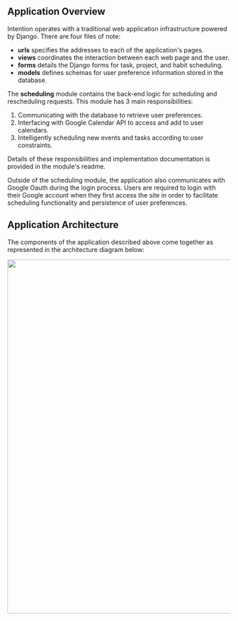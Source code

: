 ## Application Overview

Intention operates with a traditional web application infrastructure powered by Django. There are four files of note:

- **urls** specifies the addresses to each of the application's pages.
- **views** coordinates the interaction between each web page and the user.
- **forms** details the Django forms for task, project, and habit scheduling.
- **models** defines schemas for user preference information stored in the database.

The **scheduling** module contains the back-end logic for scheduling and rescheduling requests. This module has 3 main responsibilities:

1. Communicating with the database to retrieve user preferences.
2. Interfacing with Google Calendar API to access and add to user calendars.
3. Intelligently scheduling new events and tasks according to user constraints.

Details of these responsibilities and implementation documentation is provided in the module's readme. 

Outside of the scheduling module, the application also communicates with Google Oauth during the login process. Users are required to login with their Google account when they first access the site in order to facilitate scheduling functionality and persistence of user preferences. 

## Application Architecture

The components of the application described above come together as represented in the architecture diagram below:

<img src="https://github.com/StanfordCS194/Team-5/blob/master/team-photos/architecture-diagram.jpg" width="800">